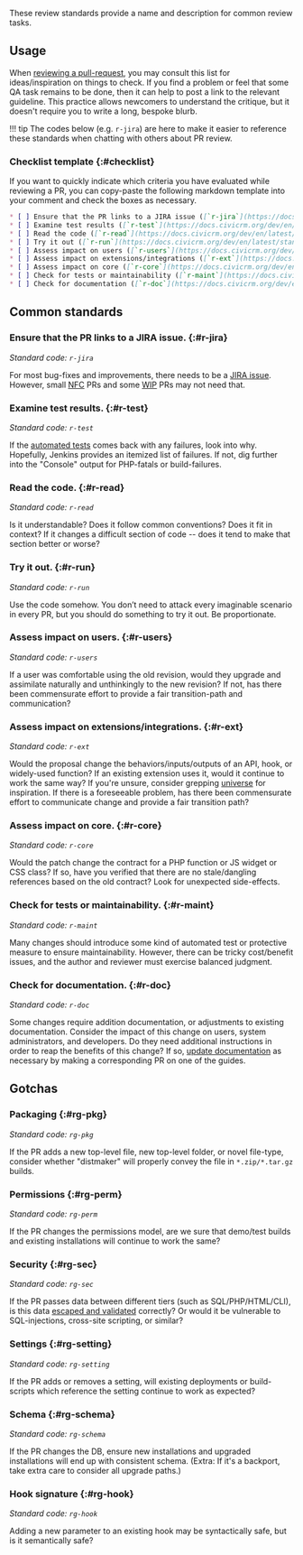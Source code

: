 These review standards provide a name and description for common review tasks.

## Usage

When [reviewing a pull-request](/core/pr-review.md), you may consult this list for ideas/inspiration on things to check.  If you find a problem or feel that some QA task remains to
be done, then it can help to post a link to the relevant guideline.  This practice allows newcomers to understand the critique, but it doesn't require you to
write a long, bespoke blurb.

!!! tip
    The codes below (e.g. `r-jira`) are here to make it easier to reference these standards when chatting with others about PR review.
    
### Checklist template {:#checklist} 

If you want to quickly indicate which criteria you have evaluated while reviewing a PR, you can copy-paste the following markdown template into your comment and check the boxes as necessary.

```markdown
* [ ] Ensure that the PR links to a JIRA issue ([`r-jira`](https://docs.civicrm.org/dev/en/latest/standards/review/#r-jira))
* [ ] Examine test results ([`r-test`](https://docs.civicrm.org/dev/en/latest/standards/review/#r-test))
* [ ] Read the code ([`r-read`](https://docs.civicrm.org/dev/en/latest/standards/review/#r-read))
* [ ] Try it out ([`r-run`](https://docs.civicrm.org/dev/en/latest/standards/review/#r-run))
* [ ] Assess impact on users ([`r-users`](https://docs.civicrm.org/dev/en/latest/standards/review/#r-users))
* [ ] Assess impact on extensions/integrations ([`r-ext`](https://docs.civicrm.org/dev/en/latest/standards/review/#r-ext))
* [ ] Assess impact on core ([`r-core`](https://docs.civicrm.org/dev/en/latest/standards/review/#r-core))
* [ ] Check for tests or maintainability ([`r-maint`](https://docs.civicrm.org/dev/en/latest/standards/review/#r-maint))
* [ ] Check for documentation ([`r-doc`](https://docs.civicrm.org/dev/en/latest/standards/review/#r-doc))
```

## Common standards

### Ensure that the PR links to a JIRA issue. {:#r-jira}

_Standard code: `r-jira`_

For most bug-fixes and improvements, there needs to be a [JIRA issue](/tools/issue-tracking.md#jira). However, small [NFC](/tools/git.md#nfc) PRs and some [WIP](/tools/git.md#wip) PRs may not need that.

### Examine test results. {:#r-test}

_Standard code: `r-test`_

If the [automated tests](/testing/continuous-integration.md) comes back with any failures, look into why. Hopefully, Jenkins provides an itemized list of failures. If not, dig further into the "Console" output for PHP-fatals or build-failures.

### Read the code. {:#r-read}

_Standard code: `r-read`_

Is it understandable? Does it follow common conventions? Does it fit in context? If it changes a difficult section of code -- does it tend to make that section better or worse?

### Try it out. {:#r-run}

_Standard code: `r-run`_

Use the code somehow. You don’t need to attack every imaginable scenario in every PR, but you should do something to try it out. Be proportionate.

### Assess impact on users. {:#r-users}

_Standard code: `r-users`_

If a user was comfortable using the old revision, would they upgrade and assimilate naturally and unthinkingly to the new revision? If not, has there been commensurate effort to provide a fair transition-path and communication?

### Assess impact on extensions/integrations. {:#r-ext}

_Standard code: `r-ext`_

Would the proposal change the behaviors/inputs/outputs of an API, hook, or widely-used function? If an existing extension uses it, would it continue to work the same way? If you're unsure, consider grepping [universe](/tools/universe.md) for inspiration. If there is a foreseeable problem, has there been commensurate effort to communicate change and provide a fair transition path?

### Assess impact on core. {:#r-core}

_Standard code: `r-core`_

Would the patch change the contract for a PHP function or JS widget or CSS class? If so, have you verified that there are no stale/dangling references based on the old contract? Look for unexpected side-effects.

### Check for tests or maintainability. {:#r-maint}

_Standard code: `r-maint`_

Many changes should introduce some kind of automated test or protective measure to ensure maintainability. However, there can be tricky cost/benefit issues, and the author and reviewer must exercise balanced judgment.

### Check for documentation. {:#r-doc}

_Standard code: `r-doc`_

Some changes require addition documentation, or adjustments to existing documentation. Consider the impact of this change on users, system administrators, and developers. Do they need additional instructions in order to reap the benefits of this change? If so, [update documentation](/documentation/index.md) as necessary by making a corresponding PR on one of the guides.

## Gotchas

### Packaging {:#rg-pkg}

_Standard code: `rg-pkg`_

If the PR adds a new top-level file, new top-level folder, or novel file-type, consider whether "distmaker" will properly convey the file in `*.zip/*.tar.gz` builds.

### Permissions {:#rg-perm}

_Standard code: `rg-perm`_

If the PR changes the permissions model, are we sure that demo/test builds and existing installations will continue to work the same?

### Security {:#rg-sec}

_Standard code: `rg-sec`_

If the PR passes data between different tiers (such as SQL/PHP/HTML/CLI), is this data [escaped and validated](/security/index.md) correctly? Or would it be vulnerable to SQL-injections, cross-site scripting, or similar?

### Settings {:#rg-setting}

_Standard code: `rg-setting`_

If the PR adds or removes a setting, will existing deployments or build-scripts which reference the setting continue to work as expected?

### Schema {:#rg-schema}

_Standard code: `rg-schema`_

If the PR changes the DB, ensure new installations and upgraded installations will end up with consistent schema. (Extra: If it's a backport, take extra care to consider all upgrade paths.)

### Hook signature {:#rg-hook}

_Standard code: `rg-hook`_

Adding a new parameter to an existing hook may be syntactically safe, but is it semantically safe?
